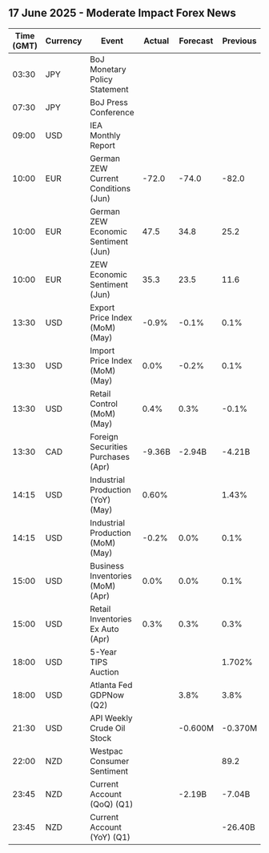 ## 17 June 2025 - Moderate Impact Forex News

| Time (GMT) | Currency | Event | Actual | Forecast | Previous |
|------|----------|-------|--------|----------|----------|
| 03:30 | JPY | BoJ Monetary Policy Statement |  |  |  |
| 07:30 | JPY | BoJ Press Conference |  |  |  |
| 09:00 | USD | IEA Monthly Report |  |  |  |
| 10:00 | EUR | German ZEW Current Conditions (Jun) | -72.0 | -74.0 | -82.0 |
| 10:00 | EUR | German ZEW Economic Sentiment (Jun) | 47.5 | 34.8 | 25.2 |
| 10:00 | EUR | ZEW Economic Sentiment (Jun) | 35.3 | 23.5 | 11.6 |
| 13:30 | USD | Export Price Index (MoM) (May) | -0.9% | -0.1% | 0.1% |
| 13:30 | USD | Import Price Index (MoM) (May) | 0.0% | -0.2% | 0.1% |
| 13:30 | USD | Retail Control (MoM) (May) | 0.4% | 0.3% | -0.1% |
| 13:30 | CAD | Foreign Securities Purchases (Apr) | -9.36B | -2.94B | -4.21B |
| 14:15 | USD | Industrial Production (YoY) (May) | 0.60% |  | 1.43% |
| 14:15 | USD | Industrial Production (MoM) (May) | -0.2% | 0.0% | 0.1% |
| 15:00 | USD | Business Inventories (MoM) (Apr) | 0.0% | 0.0% | 0.1% |
| 15:00 | USD | Retail Inventories Ex Auto (Apr) | 0.3% | 0.3% | 0.3% |
| 18:00 | USD | 5-Year TIPS Auction |  |  | 1.702% |
| 18:00 | USD | Atlanta Fed GDPNow (Q2) |  | 3.8% | 3.8% |
| 21:30 | USD | API Weekly Crude Oil Stock |  | -0.600M | -0.370M |
| 22:00 | NZD | Westpac Consumer Sentiment |  |  | 89.2 |
| 23:45 | NZD | Current Account (QoQ) (Q1) |  | -2.19B | -7.04B |
| 23:45 | NZD | Current Account (YoY) (Q1) |  |  | -26.40B |
